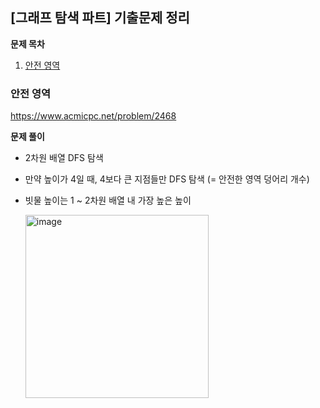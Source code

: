 ## [그래프 탐색 파트] 기출문제 정리

**문제 목차**
1. [안전 영역]()



### 안전 영역
https://www.acmicpc.net/problem/2468

**문제 풀이**
- 2차원 배열 DFS 탐색  
- 만약 높이가 4일 때, 4보다 큰 지점들만 DFS 탐색 (= 안전한 영역 덩어리 개수)  
- 빗물 높이는 1 ~ 2차원 배열 내 가장 높은 높이

  <img width="293" alt="image" src="https://github.com/kimdoha/algorithm-study/assets/62235737/6e0586c5-61a2-40a3-9d2b-ddd208738555">

